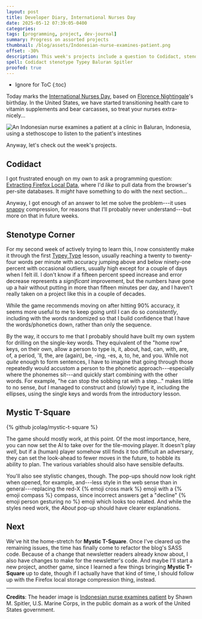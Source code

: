 ```yaml
---
layout: post
title: Developer Diary, International Nurses Day
date: 2025-05-12 07:39:05-0400
categories:
tags: [programming, project, dev-journal]
summary: Progress on assorted projects
thumbnail: /blog/assets/Indonesian-nurse-examines-patient.png
offset: -30%
description: This week's projects include a question to Codidact, stenotype corner, and Mystic T-Square.
spell: Codidact stenotype Typey Baluran Spitler
proofed: true
---
```


* Ignore for ToC
{:toc}

Today marks the [International Nurses Day](https://en.wikipedia.org/wiki/International_Nurses_Day), based on [Florence Nightingale](https://en.wikipedia.org/wiki/Florence_Nightingale)'s birthday.  In the United States, we have started transitioning health care to vitamin supplements and bear carcasses, so treat your nurses extra-nicely...

![An Indonesian nurse examines a patient at a clinic in Baluran, Indonesia, using a stethoscope to listen to the patient's intestines](/blog/assets/Indonesian-nurse-examines-patient.png "Gut check?")

Anyway, let's check out the week's projects.

## Codidact

I got frustrated enough on my own to ask a programming question:  [Extracting Firefox Local Data](https://software.codidact.com/posts/293929), where I'd *like* to pull data from the browser's per-site databases.  It *might* have something to do with the next section...

Anyway, I got enough of an answer to let me solve the problem---it uses [snappy](https://google.github.io/snappy/) compression, for reasons that I'll probably never understand---but more on that in future weeks.

## Stenotype Corner

For my second week of actively trying to learn this, I now consistently make it through the first [Typey Type](https://didoesdigital.com/typey-type/) lesson, usually reaching a twenty to twenty-four words per minute with accuracy jumping above and below ninety-one percent with occasional outliers, usually high except for a couple of days when I felt ill.  I don't know if a fifteen percent speed increase and error decrease represents a *significant* improvement, but the numbers have gone up a hair without putting in more than fifteen minutes per day, and I haven't really taken on a project like this in a couple of decades.

While the game recommends moving on after hitting 90% accuracy, it seems more useful to me to keep going until I can do so *consistently*, including with the words randomized so that I build confidence that I have the words/phonetics down, rather than only the sequence.

By the way, it occurs to me that I probably should have built my own system for drilling on the single-key words.  They equivalent of the "home row" keys, on their own, allow a person to type  is, it, about, had, can, with, are, of, a period, 'll, the, are (again), be, -ing, -es, a, to, he, and you.  While not *quite* enough to form sentences, I have to imagine that going through those repeatedly would accustom a person to the phonetic approach---especially where the phonemes sit---and quickly start combining with the other words.  For example, "he can stop the sobbing rat with a step..." makes little to no sense, *but* I managed to construct and (slowly) type it, including the ellipses, using the single keys and words from the introductory lesson.

## Mystic T-Square

{% github jcolag/mystic-t-square %}

The game should mostly work, at this point.  Of the most importance, here, you can now set the AI to take over for the tile-moving player.  It doesn't play *well*, but if a (human) player somehow still finds it too difficult an adversary, they can set the look-ahead to fewer moves in the future, to hobble its ability to plan.  The various variables should also have sensible defaults.

You'll also see stylistic changes, though.  The pop-ups should now look right when opened, for example, and---less style in the web sense than in general---replacing the red-X {% emoji cross mark %} emoji with a {% emoji compass %} compass, since incorrect answers get a "decline" {% emoji person gesturing no %} emoji which looks too related.  And while the styles need work, the *About* pop-up should have clearer explanations.

## Next

We've hit the home-stretch for **Mystic T-Square**.  Once I've cleared up the remaining issues, the time has finally come to refactor the blog's SASS code.  Because of a change that newsletter readers already know about, I also have changes to make for the newsletter's code.  And maybe I'll start a new project, another game, since I learned a few things bringing **Mystic T-Square** up to date, though if I actually have that kind of time, I should follow up with the Firefox local storage compression thing, instead.

* * *

**Credits**:  The header image is [Indonesian nurse examines patient](https://commons.wikimedia.org/wiki/File:Indonesian_nurse_examines_patient.JPG) by Shawn M. Spitler, U.S. Marine Corps, in the public domain as a work of the United States government.
